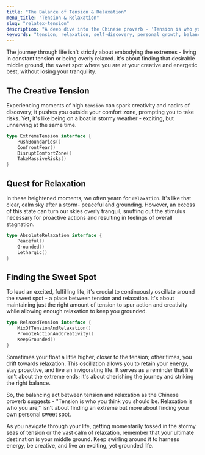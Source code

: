 ```yaml
---
title: "The Balance of Tension & Relaxation"
menu_title: "Tension & Relaxation"
slug: "relatex-tension"
description: "A deep dive into the Chinese proverb - 'Tension is who you think you should be. Relaxation is who you are.' and discovering the sweet spot between tension and relaxation for a fulfilling life."
keywords: "tension, relaxation, self-discovery, personal growth, balance, Chinese Proverb"
---
```


The journey through life isn't strictly about embodying the extremes - living in constant tension or being overly relaxed.
It's about finding that desirable middle ground, the sweet spot where you are at your creative and energetic best, without losing your tranquility.

## The Creative Tension

Experiencing moments of high `tension` can spark creativity and nadirs of discovery; it pushes you outside your comfort zone, prompting you to take risks. Yet, it's like being on a boat in stormy weather - exciting, but unnerving at the same time.

```go
type ExtremeTension interface {
	PushBoundaries()
	ConfrontFear()
	DisruptComfortZone()
	TakeMassiveRisks()
}
```

## Quest for Relaxation

In these heightened moments, we often yearn for `relaxation`. It's like that clear, calm sky after a storm- peaceful and grounding. However, an excess of this state can turn our skies overly tranquil, snuffing out the stimulus necessary for proactive actions and resulting in feelings of overall stagnation.

```go
type AbsoluteRelaxation interface {
	Peaceful()
	Grounded()
	Lethargic()
}
```

## Finding the Sweet Spot

To lead an excited, fulfilling life, it's crucial to continuously oscillate around the sweet spot - a place between tension and relaxation. It's about maintaining just the right amount of tension to spur action and creativity while allowing enough relaxation to keep you grounded.

```go
type RelaxedTension interface {
	MixOfTensionAndRelaxation()
	PromoteActionAndCreativity()
	KeepGrounded()
}
```

Sometimes your float a little higher, closer to the tension; other times, you drift towards relaxation.
This oscillation allows you to retain your energy, stay proactive, and live an invigorating life.
It serves as a reminder that life isn't about the extreme ends; it's about cherishing the journey and striking the right balance.  

So, the balancing act between tension and relaxation as the Chinese proverb suggests - "Tension is who you think you should be. Relaxation is who you are," isn't about finding an extreme but more about finding your own personal sweet spot. 

As you navigate through your life, getting momentarily tossed in the stormy seas of tension or the vast calm of relaxation, remember that your ultimate destination is your middle ground. Keep swirling around it to harness energy, be creative, and live an exciting, yet grounded life.
